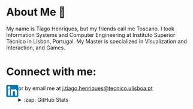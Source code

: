About Me 👋
======

My name is Tiago Henriques, but my friends call me Toscano. I took Information Systems and Computer Engineering at Instituto Superior Técnico in Lisbon, Portugal. My Master is specialized in Visualization and Interaction, and Games. 

Connect with me:
======

[<img align="left" alt="my linkedin" width="32px" src="https://github.com/Toscan0/Toscan0/blob/main/icons/linkedin.png"/>][linkedin]
or by email me at j.tiago.henriques@tecnico.ulisboa.pt

<details>
  <summary>:zap: GitHub Stats</summary>

  <img align="left" alt="codeSTACKr's GitHub Stats" src="https://github-readme-stats.Toscan0.vercel.app/api?username=codeSTACKr&show_icons=true&hide_border=true" />

</details>

[linkedin]: https://www.linkedin.com/in/tiago-henriques-638252132/
